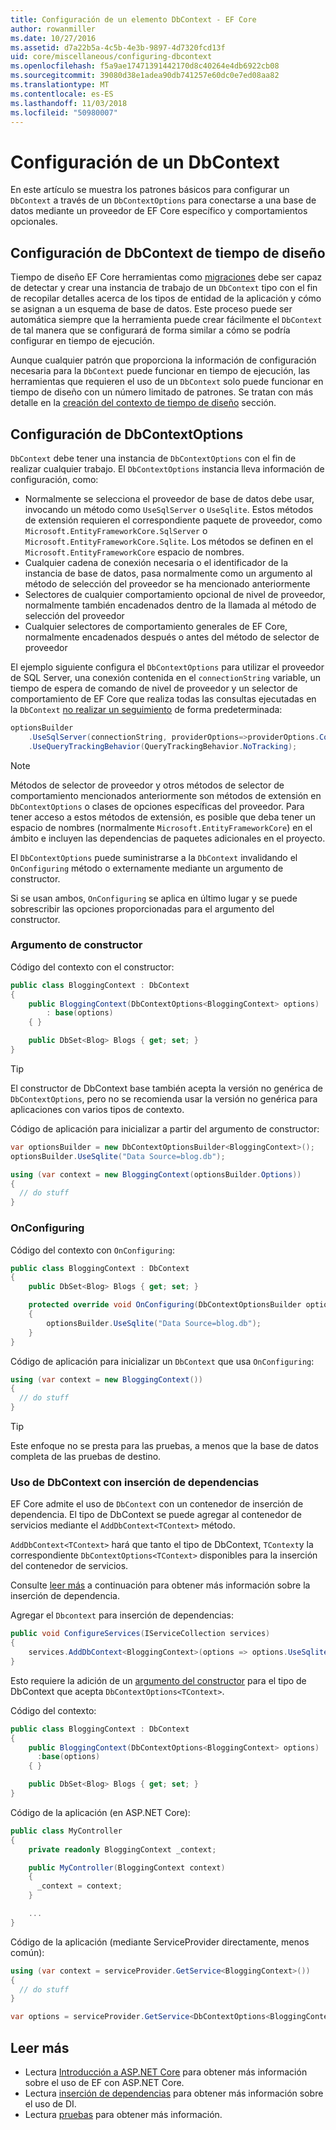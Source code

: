 ```yaml
---
title: Configuración de un elemento DbContext - EF Core
author: rowanmiller
ms.date: 10/27/2016
ms.assetid: d7a22b5a-4c5b-4e3b-9897-4d7320fcd13f
uid: core/miscellaneous/configuring-dbcontext
ms.openlocfilehash: f5a9ae17471391442170d8c40264e4db6922cb08
ms.sourcegitcommit: 39080d38e1adea90db741257e60dc0e7ed08aa82
ms.translationtype: MT
ms.contentlocale: es-ES
ms.lasthandoff: 11/03/2018
ms.locfileid: "50980007"
---
```

# <a name="configuring-a-dbcontext"></a>Configuración de un DbContext

En este artículo se muestra los patrones básicos para configurar un `DbContext` a través de un `DbContextOptions` para conectarse a una base de datos mediante un proveedor de EF Core específico y comportamientos opcionales.

## <a name="design-time-dbcontext-configuration"></a>Configuración de DbContext de tiempo de diseño

Tiempo de diseño EF Core herramientas como [migraciones](xref:core/managing-schemas/migrations/index) debe ser capaz de detectar y crear una instancia de trabajo de un `DbContext` tipo con el fin de recopilar detalles acerca de los tipos de entidad de la aplicación y cómo se asignan a un esquema de base de datos. Este proceso puede ser automática siempre que la herramienta puede crear fácilmente el `DbContext` de tal manera que se configurará de forma similar a cómo se podría configurar en tiempo de ejecución.

Aunque cualquier patrón que proporciona la información de configuración necesaria para la `DbContext` puede funcionar en tiempo de ejecución, las herramientas que requieren el uso de un `DbContext` solo puede funcionar en tiempo de diseño con un número limitado de patrones. Se tratan con más detalle en la [creación del contexto de tiempo de diseño](xref:core/miscellaneous/cli/dbcontext-creation) sección.

## <a name="configuring-dbcontextoptions"></a>Configuración de DbContextOptions

`DbContext` debe tener una instancia de `DbContextOptions` con el fin de realizar cualquier trabajo. El `DbContextOptions` instancia lleva información de configuración, como:

- Normalmente se selecciona el proveedor de base de datos debe usar, invocando un método como `UseSqlServer` o `UseSqlite`. Estos métodos de extensión requieren el correspondiente paquete de proveedor, como `Microsoft.EntityFrameworkCore.SqlServer` o `Microsoft.EntityFrameworkCore.Sqlite`. Los métodos se definen en el `Microsoft.EntityFrameworkCore` espacio de nombres.
- Cualquier cadena de conexión necesaria o el identificador de la instancia de base de datos, pasa normalmente como un argumento al método de selección del proveedor se ha mencionado anteriormente
- Selectores de cualquier comportamiento opcional de nivel de proveedor, normalmente también encadenados dentro de la llamada al método de selección del proveedor
- Cualquier selectores de comportamiento generales de EF Core, normalmente encadenados después o antes del método de selector de proveedor

El ejemplo siguiente configura el `DbContextOptions` para utilizar el proveedor de SQL Server, una conexión contenida en el `connectionString` variable, un tiempo de espera de comando de nivel de proveedor y un selector de comportamiento de EF Core que realiza todas las consultas ejecutadas en la `DbContext` [no realizar un seguimiento](xref:core/querying/tracking#no-tracking-queries) de forma predeterminada:

``` csharp
optionsBuilder
    .UseSqlServer(connectionString, providerOptions=>providerOptions.CommandTimeout(60))
    .UseQueryTrackingBehavior(QueryTrackingBehavior.NoTracking);
```

> [!NOTE]  
> Métodos de selector de proveedor y otros métodos de selector de comportamiento mencionados anteriormente son métodos de extensión en `DbContextOptions` o clases de opciones específicas del proveedor. Para tener acceso a estos métodos de extensión, es posible que deba tener un espacio de nombres (normalmente `Microsoft.EntityFrameworkCore`) en el ámbito e incluyen las dependencias de paquetes adicionales en el proyecto.

El `DbContextOptions` puede suministrarse a la `DbContext` invalidando el `OnConfiguring` método o externamente mediante un argumento de constructor.

Si se usan ambos, `OnConfiguring` se aplica en último lugar y se puede sobrescribir las opciones proporcionadas para el argumento del constructor.

### <a name="constructor-argument"></a>Argumento de constructor

Código del contexto con el constructor:

``` csharp
public class BloggingContext : DbContext
{
    public BloggingContext(DbContextOptions<BloggingContext> options)
        : base(options)
    { }

    public DbSet<Blog> Blogs { get; set; }
}
```

> [!TIP]  
> El constructor de DbContext base también acepta la versión no genérica de `DbContextOptions`, pero no se recomienda usar la versión no genérica para aplicaciones con varios tipos de contexto.

Código de aplicación para inicializar a partir del argumento de constructor:

``` csharp
var optionsBuilder = new DbContextOptionsBuilder<BloggingContext>();
optionsBuilder.UseSqlite("Data Source=blog.db");

using (var context = new BloggingContext(optionsBuilder.Options))
{
  // do stuff
}
```

### <a name="onconfiguring"></a>OnConfiguring

Código del contexto con `OnConfiguring`:

``` csharp
public class BloggingContext : DbContext
{
    public DbSet<Blog> Blogs { get; set; }

    protected override void OnConfiguring(DbContextOptionsBuilder optionsBuilder)
    {
        optionsBuilder.UseSqlite("Data Source=blog.db");
    }
}
```

Código de aplicación para inicializar un `DbContext` que usa `OnConfiguring`:

``` csharp
using (var context = new BloggingContext())
{
  // do stuff
}
```

> [!TIP]
> Este enfoque no se presta para las pruebas, a menos que la base de datos completa de las pruebas de destino.

### <a name="using-dbcontext-with-dependency-injection"></a>Uso de DbContext con inserción de dependencias

EF Core admite el uso de `DbContext` con un contenedor de inserción de dependencia. El tipo de DbContext se puede agregar al contenedor de servicios mediante el `AddDbContext<TContext>` método.

`AddDbContext<TContext>` hará que tanto el tipo de DbContext, `TContext`y la correspondiente `DbContextOptions<TContext>` disponibles para la inserción del contenedor de servicios.

Consulte [leer más](#more-reading) a continuación para obtener más información sobre la inserción de dependencia.

Agregar el `Dbcontext` para inserción de dependencias:

``` csharp
public void ConfigureServices(IServiceCollection services)
{
    services.AddDbContext<BloggingContext>(options => options.UseSqlite("Data Source=blog.db"));
}
```

Esto requiere la adición de un [argumento del constructor](#constructor-argument) para el tipo de DbContext que acepta `DbContextOptions<TContext>`.

Código del contexto:

``` csharp
public class BloggingContext : DbContext
{
    public BloggingContext(DbContextOptions<BloggingContext> options)
      :base(options)
    { }

    public DbSet<Blog> Blogs { get; set; }
}
```

Código de la aplicación (en ASP.NET Core):

``` csharp
public class MyController
{
    private readonly BloggingContext _context;

    public MyController(BloggingContext context)
    {
      _context = context;
    }

    ...
}
```

Código de la aplicación (mediante ServiceProvider directamente, menos común):

``` csharp
using (var context = serviceProvider.GetService<BloggingContext>())
{
  // do stuff
}

var options = serviceProvider.GetService<DbContextOptions<BloggingContext>>();
```

## <a name="more-reading"></a>Leer más

* Lectura [Introducción a ASP.NET Core](../get-started/aspnetcore/index.md) para obtener más información sobre el uso de EF con ASP.NET Core.
* Lectura [inserción de dependencias](https://docs.microsoft.com/aspnet/core/fundamentals/dependency-injection) para obtener más información sobre el uso de DI.
* Lectura [pruebas](testing/index.md) para obtener más información.
